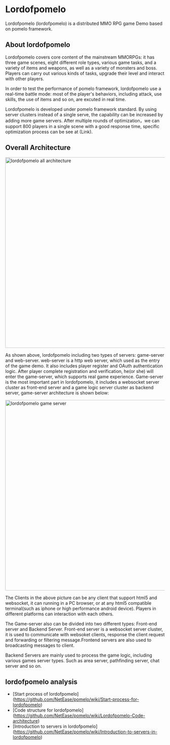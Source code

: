 # Lordofpomelo
Lordofpomelo (lordofpomelo) is a distributed MMO RPG game Demo based on pomelo framework.

## About lordofpomelo
Lordofpomelo covers core content of the mainstream MMORPGs: it has three game scenes, eight different role types, various game tasks, and a variety of items and weapons, as well as a variety of monsters and boss. Players can carry out various kinds of tasks, upgrade their level and interact with other players.

In order to test the performance of pomelo framework, lordofpomelo use a real-time battle mode: most of the player's behaviors, including attack, use skills, the use of items and so on, are excuted in real time. 

Lordofpomelo is developed under pomelo framework standard. By using server clusters instead of a single serve, the capability can be increased by adding more game servers. After multiple rounds of optimization，we can support 800 players in a single scene with a good response time, specific optimization process can be see at (Link).

## Overall Architecture

<img src="http://pomelo.netease.com/resource/documentImage/lordofpomelo/lordofpomelo-all-arch.png" alt="lordofpomelo all architecture" width="600px"></img>

As shown above, lordofpomelo including two types of servers: game-server and web-server. web-server is a http web server, which used as the entry of the game demo. It also includes player register and OAuth authentication logic. After player complete registration and verification, he(or she) will enter the game-server, which supports real game experience. Game-server is the most important part in lordofpomelo, it includes a websocket server cluster as front-end server and a game logic server cluster as backend server, game-server architecture is shown below:

<img src="http://pomelo.netease.com/resource/documentImage/lordofpomelo/game-server.png" alt="lordofpomelo game server" width="600px"></img>

The Clients in the above picture can be any client that support html5 and websocket, it can running in a PC browser, or at any html5 compatible terminal(such as iphone or high performance android device). Players in different platforms can interaction with each others.

The Game-server also can be divided into two different types: Front-end server and Backend Server. Front-end server is a websocket server cluster, it is used to communicate with websoket clients, response the client request and forwarding or filtering message.Frontend servers are also used to broadcasting messages to client.

Backend Servers are mainly used to process the game logic, including various games server types. Such as area server, pathfinding server, chat server and so on.

## lordofpomelo analysis
* [Start process of lordofpomelo] (https://github.com/NetEase/pomelo/wiki/Start-process-for-lordofpomelo)
* [Code structure for lordofpomelo] (https://github.com/NetEase/pomelo/wiki/Lordofpomelo-Code-architecture)
* [Introduction to servers in lordofpomelo] (https://github.com/NetEase/pomelo/wiki/Introduction-to-servers-in-lordofpomelo)